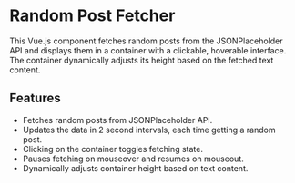 # Random Post Fetcher

This Vue.js component fetches random posts from the JSONPlaceholder API and displays them in a container with a clickable, hoverable interface. The container dynamically adjusts its height based on the fetched text content.

## Features

- Fetches random posts from JSONPlaceholder API.
- Updates the data in 2 second intervals, each time getting a random post.
- Clicking on the container toggles fetching state.
- Pauses fetching on mouseover and resumes on mouseout.
- Dynamically adjusts container height based on text content.
